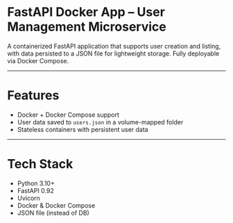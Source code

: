 # FastAPI Docker App – User Management Microservice

A containerized FastAPI application that supports user creation and listing, with data persisted to a JSON file for lightweight storage. Fully deployable via Docker Compose.

---

# Features

- Docker + Docker Compose support
- User data saved to `users.json` in a volume-mapped folder
- Stateless containers with persistent user data

---

# Tech Stack

- Python 3.10+
- FastAPI 0.92
- Uvicorn
- Docker & Docker Compose
- JSON file (instead of DB)


